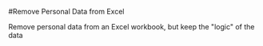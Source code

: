 #Remove Personal Data from Excel

Remove personal data from an Excel workbook, but keep the "logic" of the data

